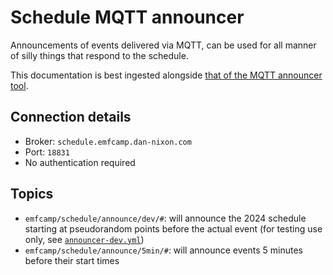# Schedule MQTT announcer

Announcements of events delivered via MQTT, can be used for all manner of silly things that respond to the schedule.

This documentation is best ingested alongside [that of the MQTT announcer tool](https://github.com/DanNixon/emfcamp-schedule-api/blob/main/mqtt-announcer/README.md).

## Connection details

- Broker: `schedule.emfcamp.dan-nixon.com`
- Port: `18831`
- No authentication required

## Topics

- `emfcamp/schedule/announce/dev/#`: will announce the 2024 schedule starting at pseudorandom points before the actual event (for testing use only, see [`announcer-dev.yml`](./k8s/announcer-dev.yml))
- `emfcamp/schedule/announce/5min/#`: will announce events 5 minutes before their start times

